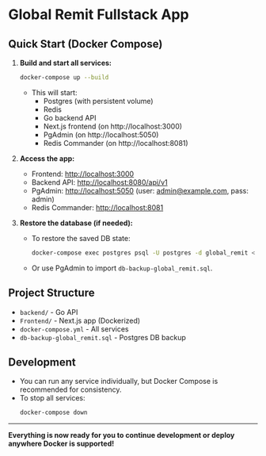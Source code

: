 # Global Remit Fullstack App

## Quick Start (Docker Compose)

1. **Build and start all services:**
   ```sh
   docker-compose up --build
   ```
   - This will start:
     - Postgres (with persistent volume)
     - Redis
     - Go backend API
     - Next.js frontend (on http://localhost:3000)
     - PgAdmin (on http://localhost:5050)
     - Redis Commander (on http://localhost:8081)

2. **Access the app:**
   - Frontend: [http://localhost:3000](http://localhost:3000)
   - Backend API: [http://localhost:8080/api/v1](http://localhost:8080/api/v1)
   - PgAdmin: [http://localhost:5050](http://localhost:5050) (user: admin@example.com, pass: admin)
   - Redis Commander: [http://localhost:8081](http://localhost:8081)

3. **Restore the database (if needed):**
   - To restore the saved DB state:
     ```sh
     docker-compose exec postgres psql -U postgres -d global_remit < /db-backup-global_remit.sql
     ```
   - Or use PgAdmin to import `db-backup-global_remit.sql`.

## Project Structure

- `backend/` - Go API
- `Frontend/` - Next.js app (Dockerized)
- `docker-compose.yml` - All services
- `db-backup-global_remit.sql` - Postgres DB backup

## Development
- You can run any service individually, but Docker Compose is recommended for consistency.
- To stop all services:
  ```sh
  docker-compose down
  ```

---

**Everything is now ready for you to continue development or deploy anywhere Docker is supported!** 